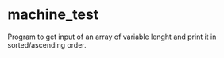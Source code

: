 # machine_test
Program to get input of an array of variable lenght and print it in sorted/ascending order.
